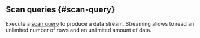 ## Scan queries {#scan-query}

Execute a [scan query](../../../../concepts/scan_query.md) to produce a data stream. Streaming allows to read an unlimited number of rows and an unlimited amount of data.